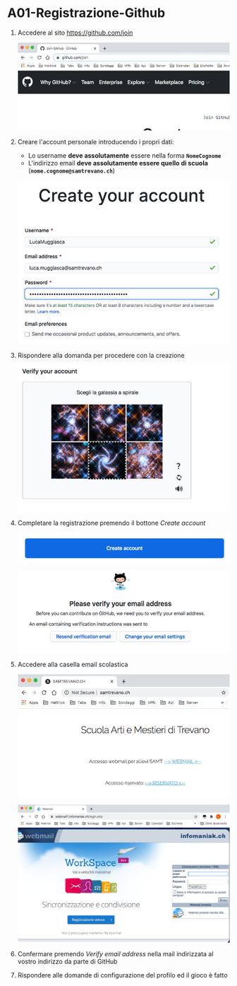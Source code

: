 # A01-Registrazione-Github

1. Accedere al sito https://github.com/join

	![](img/img1.png)

2. Creare l'account personale introducendo i propri dati:
	
	- Lo username **deve assolutamente** essere nella forma **```NomeCognome```**
	- L'indirizzo email **deve assolutamente essere quello di scuola** (**```nome.cognome@samtrevano.ch```**)

	![](img/img2.png)

3. Rispondere alla domanda per procedere con la creazione

	![](img/img3.png)

4. Completare la registrazione premendo il bottone *Create account*

	![](img/img4.png)

	![](img/img5.png)

5. Accedere alla casella email scolastica

	![](img/img6.png)

	![](img/img7.png)
	
6. Confermare premendo *Verify email address* nella mail indirizzata al vostro indirizzo da parte di GitHub

7. Rispondere alle domande di configurazione del profilo ed il gioco è fatto
